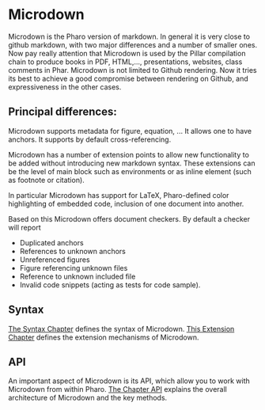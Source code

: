 # Microdown

Microdown is the Pharo version of markdown. In general it is very close to github markdown, with two major differences and a number of smaller ones.
Now pay really attention that Microdown is used by the Pillar compilation chain to produce books in PDF, HTML,..., presentations, websites, class comments in Phar. Microdown is not limited to Github rendering. 
Now it tries its best to achieve a good compromise between rendering on Github, and expressiveness in the other cases. 

## Principal differences:
Microdown supports metadata for figure, equation, ... It allows one to have anchors.
It supports by default cross-referencing. 

Microdown has a number of extension points to allow new functionality to be added without introducing new markdown syntax. These extensions can be the level of main block such as environments or as inline element (such as footnote or citation). 

In particular Microdown has support for LaTeX, Pharo-defined color highlighting of embedded code, inclusion of one document into another.

Based on this Microdown offers document checkers. By default a checker will report
- Duplicated anchors
- References to unknown anchors
- Unreferenced figures
- Figure referencing unknown files
- Reference to unknown included file
- Invalid code snippets (acting as tests for code sample).

## Syntax
[The Syntax Chapter](syntax.md) defines the syntax of Microdown.
[This Extension Chapter](extension.md) defines the extension mechanisms of Microdown.

## API
An important aspect of Microdown is its API, which allow you to work with Microdown from within Pharo.
[The Chapter API](api.md) explains the overall architecture of Microdown and the key methods.
